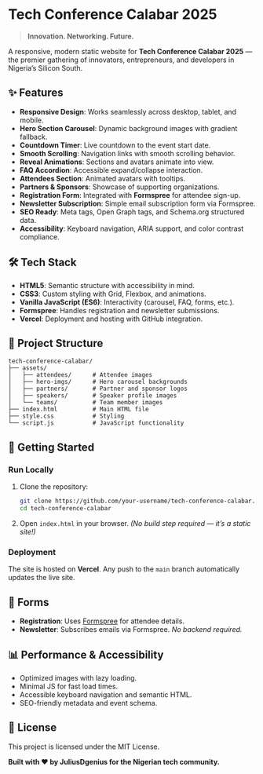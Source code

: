 # Tech Conference Calabar 2025

> **Innovation. Networking. Future.**

A responsive, modern static website for **Tech Conference Calabar 2025** — the premier gathering of innovators, entrepreneurs, and developers in Nigeria’s Silicon South.

## ✨ Features

* **Responsive Design**: Works seamlessly across desktop, tablet, and mobile.
* **Hero Section Carousel**: Dynamic background images with gradient fallback.
* **Countdown Timer**: Live countdown to the event start date.
* **Smooth Scrolling**: Navigation links with smooth scrolling behavior.
* **Reveal Animations**: Sections and avatars animate into view.
* **FAQ Accordion**: Accessible expand/collapse interaction.
* **Attendees Section**: Animated avatars with tooltips.
* **Partners & Sponsors**: Showcase of supporting organizations.
* **Registration Form**: Integrated with **Formspree** for attendee sign-up.
* **Newsletter Subscription**: Simple email subscription form via Formspree.
* **SEO Ready**: Meta tags, Open Graph tags, and Schema.org structured data.
* **Accessibility**: Keyboard navigation, ARIA support, and color contrast compliance.

## 🛠️ Tech Stack

* **HTML5**: Semantic structure with accessibility in mind.
* **CSS3**: Custom styling with Grid, Flexbox, and animations.
* **Vanilla JavaScript (ES6)**: Interactivity (carousel, FAQ, forms, etc.).
* **Formspree**: Handles registration and newsletter submissions.
* **Vercel**: Deployment and hosting with GitHub integration.

## 📂 Project Structure

```
tech-conference-calabar/
├── assets/
│   ├── attendees/      # Attendee images
│   ├── hero-imgs/      # Hero carousel backgrounds
│   ├── partners/       # Partner and sponsor logos
│   ├── speakers/       # Speaker profile images
│   └── teams/          # Team member images
├── index.html          # Main HTML file
├── style.css           # Styling
└── script.js           # JavaScript functionality
```

## 🚀 Getting Started

### Run Locally

1. Clone the repository:

   ```bash
   git clone https://github.com/your-username/tech-conference-calabar.git
   cd tech-conference-calabar
   ```

2. Open `index.html` in your browser.
   *(No build step required — it’s a static site!)*

### Deployment

The site is hosted on **Vercel**. Any push to the `main` branch automatically updates the live site.

## 📧 Forms

* **Registration**: Uses [Formspree](https://formspree.io/) for attendee details.
* **Newsletter**: Subscribes emails via Formspree.
  *No backend required.*

## 📊 Performance & Accessibility

* Optimized images with lazy loading.
* Minimal JS for fast load times.
* Accessible keyboard navigation and semantic HTML.
* SEO-friendly metadata and event schema.

## 📝 License

This project is licensed under the MIT License.

**Built with ❤️ by JuliusDgenius for the Nigerian tech community.**